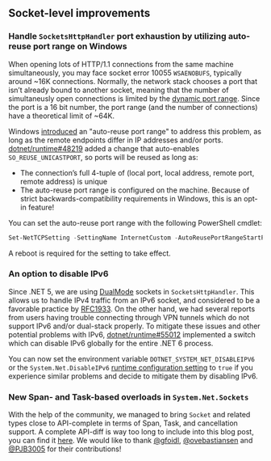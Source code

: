 ## Socket-level improvements

### Handle `SocketsHttpHandler` port exhaustion by utilizing auto-reuse port range on Windows
When opening lots of HTTP/1.1 connections from the same machine simultaneously, you may face socket error 10055 `WSAENOBUFS`, typically around ~16K connections.
Normally, the network stack chooses a port that isn’t already bound to another socket, meaning that the number of simultaneusly open connections is limited by the [dynamic port range](https://docs.microsoft.com/en-us/windows/client-management/troubleshoot-tcpip-port-exhaust#default-dynamic-port-range-for-tcpip).
Since the port is a 16 bit number, the port range (and the number of connections) have a theoretical limit of ~64K.

Windows [introduced](https://support.microsoft.com/en-us/topic/reliability-and-scalability-improvements-in-tcp-ip-for-windows-8-1-and-windows-server-2012-r2-82b226f4-cadc-7676-67db-2195516b7956) an "auto-reuse port range" to address this problem, as long as the remote endpoints differ in IP addresses and/or ports.
[dotnet/runtime#48219](https://github.com/dotnet/runtime/issues/54903) added a change that auto-enables `SO_REUSE_UNICASTPORT`, so ports will be reused as long as:
- The connection’s full 4-tuple of (local port, local address, remote port, remote address) is unique
- The auto-reuse port range is configured on the machine. Because of strict backwards-compatibility requirements in Windows, this is an opt-in feature!

You can set the auto-reuse port range with the following PowerShell cmdlet:

```powershell
Set-NetTCPSetting -SettingName InternetCustom -AutoReusePortRangeStartPort <start port> -AutoReusePortRangeNumberOfPorts <num. of ports>
```

A reboot is required for the setting to take effect.

### An option to disable IPv6

Since .NET 5, we are using [DualMode](https://docs.microsoft.com/en-us/dotnet/api/system.net.sockets.socket.dualmode) sockets in `SocketsHttpHandler`.
This allows us to handle IPv4 traffic from an IPv6 socket, and considered to be a favorable practice by [RFC1933](https://tools.ietf.org/html/rfc1933).
On the other hand, we had several reports from users having trouble connecting through VPN tunnels which do not support IPv6 and/or dual-stack properly.
To mitigate these issues and other potential problems with IPv6,
[dotnet/runtime#55012](https://github.com/dotnet/runtime/pull/55012) implemented a switch which can disable IPv6 globally for the entire .NET 6 process.

You can now set the environment variable `DOTNET_SYSTEM_NET_DISABLEIPV6` or the `System.Net.DisableIPv6` [runtime configuration setting](https://docs.microsoft.com/en-us/dotnet/core/run-time-config/) to `true`
if you experience similar problems and decide to mitigate them by disabling IPv6.

### New Span- and Task-based overloads in `System.Net.Sockets`

With the help of the community, we managed to bring `Socket` and related types close to API-complete in terms of Span, Task, and cancellation support.
A complete API-diff is  way too long to include into this blog post, you can find it [here](https://github.com/dotnet/core/blob/main/release-notes/6.0/api-diff/.Net/6.0.0_System.Net.Sockets.md).
We would like to thank [@gfoidl](https://github.com/gfoidl), [@ovebastiansen](https://github.com/ovebastiansen) and [@PJB3005](https://github.com/PJB3005) for their contributions!
